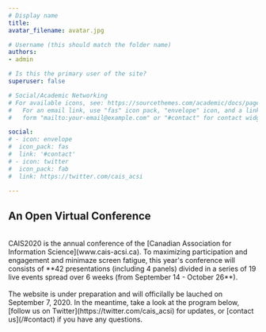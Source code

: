 ```yaml
---
# Display name
title: 
avatar_filename: avatar.jpg

# Username (this should match the folder name)
authors:
- admin

# Is this the primary user of the site?
superuser: false

# Social/Academic Networking
# For available icons, see: https://sourcethemes.com/academic/docs/page-builder/#icons
#   For an email link, use "fas" icon pack, "envelope" icon, and a link in the
#   form "mailto:your-email@example.com" or "#contact" for contact widget.

social:
# - icon: envelope
#  icon_pack: fas
#  link: '#contact'
# - icon: twitter
#  icon_pack: fab
#  link: https://twitter.com/cais_acsi
  
---
```


## An **Open** Virtual Conference 
<br>
CAIS2020 is the annual conference of the [Canadian Association for Information Science](www.cais-acsi.ca). To maximizing participation and engagement and minimaze screen fatigue, this year's conference will consists of **42 presentations (including 4 panels) divided in a series of 19 live events spread over 6 weeks (from September 14 - October 26**). <br><br>The website is under preparation and will officilally be lauched on September 7, 2020. In the meantime, take a look at the program below, [follow us on Twitter](https://twitter.com/cais_acsi) for updates, or [contact us](/#contact) if you have any questions.
